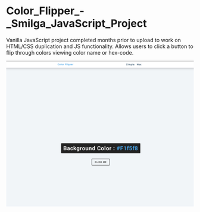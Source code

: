 # Color_Flipper_-_Smilga_JavaScript_Project
Vanilla JavaScript project completed months prior to upload to work on HTML/CSS duplication and JS functionality. 
Allows users to click a button to flip through colors viewing color name or hex-code.

![Screen capture of Color Flipper homepage](./Project-Photo/FinalScreenCap-ColorFlipper.PNG)